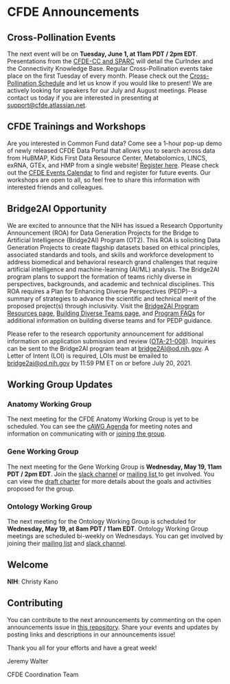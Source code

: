 # CFDE Announcements

## Cross-Pollination Events
The next event will be on **Tuesday, June 1, at 11am PDT / 2pm EDT**. Presentations from the [CFDE-CC and SPARC](https://docs.google.com/document/d/1CFpYz4lPG7Bktf_4ajSMME3ERNNO_VNHYPJOqcElNc0/edit?usp=sharing) will detail the CurIndex and the Connectivity Knowledge Base. Regular Cross-Pollination events take place on the first Tuesday of every month. Please check out the [Cross-Pollination Schedule](https://docs.google.com/spreadsheets/d/1hQAeOLkivUZZnwZ_KxfGw3neezMaWbrPk9nnFiKfQGA/edit?usp=sharing) and let us know if you would like to present! We are actively looking for speakers for our July and August meetings. Please contact us today if you are interested in presenting at support@cfde.atlassian.net.

## CFDE Trainings and Workshops
Are you interested in Common Fund data? Come see a 1-hour pop-up demo of newly released CFDE Data Portal that allows you to search across data from HuBMAP, Kids First Data Resource Center, Metabolomics, LINCS, exRNA, GTEx, and HMP from a single website! [Register here](https://www.nih-cfde.org/events/cfde-training-workshop/?pk_campaign=anc). Please check out the [CFDE Events Calendar](https://www.nih-cfde.org/events/?pk_campaign=anc) to find and register for future events. Our workshops are open to all, so feel free to share this information with interested friends and colleagues.

## Bridge2AI Opportunity
We are excited to announce that the NIH has issued a Research Opportunity Announcement (ROA) for Data Generation Projects for the Bridge to Artificial Intelligence (Bridge2AI) Program (OT2). This ROA is soliciting Data Generation Projects to create flagship datasets based on ethical principles, associated standards and tools, and skills and workforce development to address biomedical and behavioral research grand challenges that require artificial intelligence and machine-learning (AI/ML) analysis. The Bridge2AI program plans to support the formation of teams richly diverse in perspectives, backgrounds, and academic and technical disciplines. This ROA requires a Plan for Enhancing Diverse Perspectives (PEDP)--a summary of strategies to advance the scientific and technical merit of the proposed project(s) through inclusivity. Visit the [Bridge2AI Program Resources page](https://commonfund.nih.gov/bridge2ai/programresources),
[Building Diverse Teams page](https://commonfund.nih.gov/bridge2ai/enhancingdiverseperspectives), and [Program FAQs](https://commonfund.nih.gov/bridge2ai/faqs) for additional information on building diverse teams and for PEDP guidance. 

Please refer to the research opportunity announcement for additional information on application submission and review ([OTA-21-008](https://commonfund.nih.gov/sites/default/files/OT2-Data-Generation-Projects-B2AI-051321-508.pdf)). Inquiries can be sent to the Bridge2AI program team at bridge2AI@od.nih.gov. A Letter of Intent (LOI) is required, LOIs must be emailed to bridge2ai@od.nih.gov by 11:59 PM ET on or before July 20, 2021. 

 ## Working Group Updates

### Anatomy Working Group
The next meeting for the CFDE Anatomy Working Group is yet to be scheduled.  You can see the [cAWG Agenda](https://docs.google.com/document/d/1K5L9WllqaABbr4MGO21ogDELyvtpVrD31wbvSNhx6ys/edit?usp=sharing) for meeting notes and information on communicating with or [joining the group](https://crosspollinationevents.groups.io/g/AnatomyWorkingGroup). 
### Gene Working Group
The next meeting for the Gene Working Group is **Wednesday, May 19, 11am PDT / 2pm EDT**.  Join the [slack channel](https://join.slack.com/t/cfdeworkspace/shared_invite/zt-hupdgmhw-ZzSUc8Oau3DTpfBr4PccKg) or [mailing list ](https://cfdepublic.groups.io/g/GeneWorkingGroup) to get involved. You can view the [draft charter](https://drive.google.com/file/d/1DbdbQ73_YlvG9iDuDSljyWyZWKdQDKNX/view?usp=sharing) for more details about the goals and activities proposed for the group. 
### Ontology Working Group
The next meeting for the Ontology Working Group is scheduled for **Wednesday, May 19, at 8am PDT / 11am EDT**. Ontology Working Group meetings are scheduled bi-weekly on Wednesdays. You can get involved by joining their [mailing list](https://cfdepublic.groups.io/g/OntologyWorkingGroup) and [slack channel](https://cfdeworkspace.slack.com/archives/C01GP14DLJX.).  

## Welcome
**NIH**: Christy Kano

## Contributing
You can contribute to the next announcements by commenting on the open announcements issue in [this repository](https://github.com/nih-cfde/announcements/issues). Share your events and updates by posting links and descriptions in our announcements issue!

Thank you all for your efforts and have a great week!

Jeremy Walter

CFDE Coordination Team
